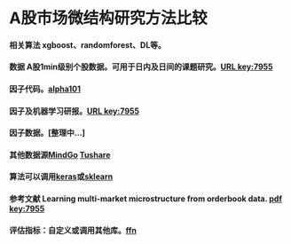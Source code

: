 # A股市场微结构研究方法比较
#### 相关算法 xgboost、randomforest、DL等。
#### 数据 A股1min级别个股数据。可用于日内及日间的课题研究。[URL key:7955](https://pan.baidu.com/s/1IL33dGj9Y5pozA4oOFq9qg)  
#### 因子代码。[alpha101](https://github.com/Alsac/alpha101/blob/master/01-alpha%E5%9B%A0%E5%AD%90%E7%BC%96%E5%86%99)
#### 因子及机器学习研报。[URL key:7955](https://pan.baidu.com/s/1lHDiVAbcS-USiEYGFs6Hig)
#### 因子数据。[整理中...]
#### 其他数据源[MindGo](http://quant.10jqka.com.cn/platform/html/help-api.html?t=-1#226/829) [Tushare](https://waditu.com/document/2?doc_id=27)  
#### 算法可以调用[keras](https://keras.io/zh/)或[sklearn](https://www.scikitlearn.com.cn/)
#### 参考文献 Learning multi-market microstructure from orderbook data. [pdf key:7955](https://pan.baidu.com/s/1WrYIZm0FIjMtVmZ7SyxPWA) 
#### 评估指标：自定义或调用其他库。[ffn](http://pmorissette.github.io/ffn/quick.html)

